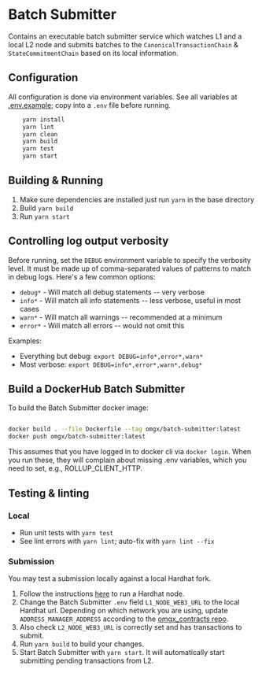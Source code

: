 # Batch Submitter

Contains an executable batch submitter service which watches L1 and a local L2 node and submits batches to the
`CanonicalTransactionChain` & `StateCommitmentChain` based on its local information.

## Configuration
All configuration is done via environment variables. See all variables at [.env.example](.env.example); copy into a `.env` file before running.


```bash
    yarn install
    yarn lint
    yarn clean
    yarn build
    yarn test
    yarn start
```

## Building & Running
1. Make sure dependencies are installed just run `yarn` in the base directory
2. Build `yarn build`
3. Run `yarn start`

## Controlling log output verbosity
Before running, set the `DEBUG` environment variable to specify the verbosity level. It must be made up of comma-separated values of patterns to match in debug logs. Here's a few common options:
* `debug*` - Will match all debug statements -- very verbose
* `info*` - Will match all info statements -- less verbose, useful in most cases
* `warn*` - Will match all warnings -- recommended at a minimum
* `error*` - Will match all errors -- would not omit this

Examples:
* Everything but debug: `export DEBUG=info*,error*,warn*`
* Most verbose: `export DEBUG=info*,error*,warn*,debug*`

## Build a DockerHub Batch Submitter

To build the Batch Submitter docker image:

```bash

docker build . --file Dockerfile --tag omgx/batch-submitter:latest
docker push omgx/batch-submitter:latest

```

This assumes that you have logged in to docker cli via `docker login`. When you run these, they will complain about missing .env variables, which you need to set, e.g., ROLLUP_CLIENT_HTTP.

## Testing & linting

### Local

- Run unit tests with `yarn test`
- See lint errors with `yarn lint`; auto-fix with `yarn lint --fix`

### Submission

You may test a submission locally against a local Hardhat fork. 

1. Follow the instructions [here](https://github.com/ethereum-optimism/hardhat) to run a Hardhat node. 
2. Change the Batch Submitter `.env` field `L1_NODE_WEB3_URL` to the local Hardhat url. Depending on which network you are using, update `ADDRESS_MANAGER_ADDRESS` according to the [omgx_contracts repo](https://github.com/omgnetwork/omgx_contracts/blob/main/dist/dumps/addresses.json).
3. Also check `L2_NODE_WEB3_URL` is correctly set and has transactions to submit.
3. Run `yarn build` to build your changes.
4. Start Batch Submitter with `yarn start`. It will automatically start submitting pending transactions from L2.
